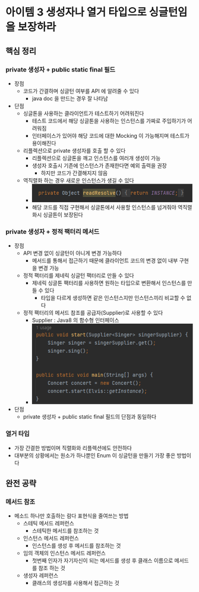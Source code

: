 # 아이템 3 생성자나 열거 타입으로 싱글턴임을 보장하라
## 핵심 정리
### private 생성자 + public static final 필드
* 장점
  * 코드가 간결하며 싱글턴 여부를 API 에 알려줄 수 있다
    * java doc 을 만드는 경우 잘 나타남
* 단점
  * 싱글톤을 사용하는 클라이언트가 테스트하기 어려워진다
    * 테스트 코드에서 해당 싱글톤을 사용하는 인스턴스를 가짜로 주입하기가 어려워짐
    * 인터페이스가 있어야 해당 코드에 대한 Mocking 이 가능해지며 테스트가 용이해진다
  * 리플렉션으로 private 생성자를 호출 할 수 있다
    * 리플렉션으로 싱글톤을 깨고 인스턴스를 여러개 생성이 가능
    * 생성자 호출시 기존에 인스턴스가 존재한다면 예외 출력을 권장
      * 하지만 코드가 간결해지지 않음
  * 역직렬화 하는 경우 새로운 인스턴스가 생길 수 있다
    * ![img.png](img/img.png)
    * 해당 코드를 직접 구현해서 싱글톤에서 사용할 인스턴스를 넘겨줘야 역직렬화시 싱글톤이 보장된다

### private 생성자 + 정적 팩터리 메서드
* 장점
  * API 변경 없이 싱글턴이 아니게 변경 가능하다
    * 메서드를 통해서 접근하기 때문에 클라이언트 코드의 변경 없이 내부 구현을 변경 가능 
  * 정적 팩터리를 제네릭 싱글턴 팩터리로 만들 수 있다
    * 제네릭 싱글톤 팩터리를 사용하면 원하는 타입으로 변환해서 인스턴스를 만들 수 있다
      * 타입을 다르게 생성하면 같은 인스턴스지만 인스턴스끼리 비교할 수 없다
  * 정적 팩터리의 메서드 참조를 공급자(Supplier)로 사용할 수 있다
    * Supplier : Java8 의 함수형 인터페이스
    * ![img.png](img/img_2.png)
* 단점
  * private 생성자 + public static final 필드의 단점과 동일하다

### 열거 타입
* 가장 간결한 방법이며 직렬화와 리플렉션에도 안전하다
* 대부분의 상황에서는 원소가 하나뿐인 Enum 이 싱글턴을 만들기 가장 좋은 방법이다

## 완전 공략
### 메서드 참조
* 메소드 하나만 호출하는 람다 표현식을 줄여쓰는 방법
  * 스테틱 메서드 레퍼런스
    * 스테틱한 메서드를 참조하는 것
  * 인스턴스 메서드 레퍼런스
    * 인스턴스를 생성 후 메서드를 참조하는 것
  * 임의 객체의 인스턴스 메서드 레퍼런스
    * 첫번째 인자가 자기자신이 되는 메서드를 생성 후 클래스 이름으로 메서드를 참조 하는 것 
  * 생성자 레퍼런스
    * 클래스의 생성자를 사용해서 접근하는 것